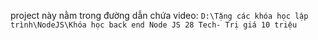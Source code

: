 project này nằm trong đường dẫn chứa video: `D:\Tặng các khóa học lập trình\NodeJS\Khóa học back end Node JS 28 Tech- Trị giá 10 triệu`
